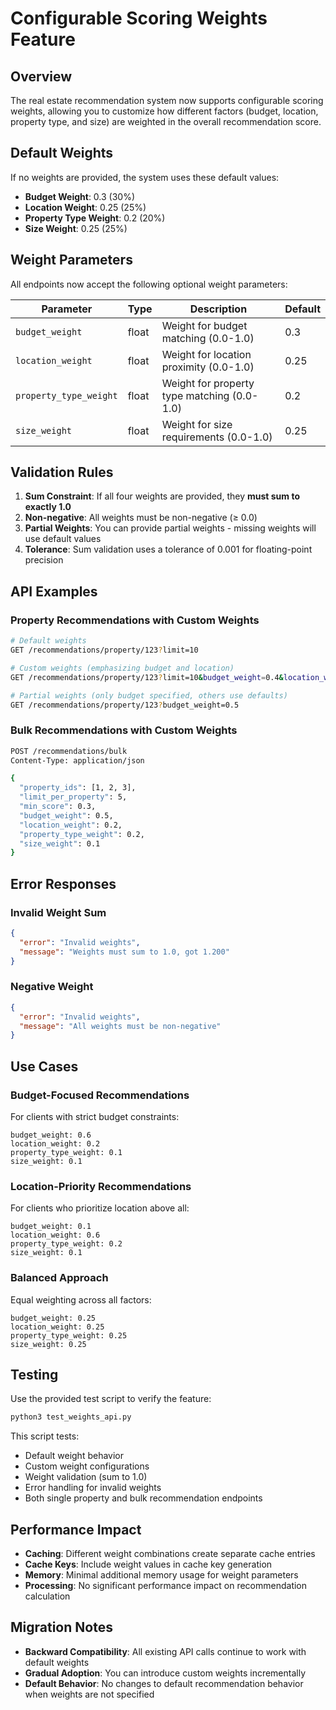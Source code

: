 # Configurable Scoring Weights Feature

## Overview

The real estate recommendation system now supports configurable scoring weights, allowing you to customize how different factors (budget, location, property type, and size) are weighted in the overall recommendation score.

## Default Weights

If no weights are provided, the system uses these default values:
- **Budget Weight**: 0.3 (30%)
- **Location Weight**: 0.25 (25%) 
- **Property Type Weight**: 0.2 (20%)
- **Size Weight**: 0.25 (25%)

## Weight Parameters

All endpoints now accept the following optional weight parameters:

| Parameter | Type | Description | Default |
|-----------|------|-------------|---------|
| `budget_weight` | float | Weight for budget matching (0.0-1.0) | 0.3 |
| `location_weight` | float | Weight for location proximity (0.0-1.0) | 0.25 |
| `property_type_weight` | float | Weight for property type matching (0.0-1.0) | 0.2 |
| `size_weight` | float | Weight for size requirements (0.0-1.0) | 0.25 |

## Validation Rules

1. **Sum Constraint**: If all four weights are provided, they **must sum to exactly 1.0**
2. **Non-negative**: All weights must be non-negative (≥ 0.0)
3. **Partial Weights**: You can provide partial weights - missing weights will use default values
4. **Tolerance**: Sum validation uses a tolerance of 0.001 for floating-point precision

## API Examples

### Property Recommendations with Custom Weights

```bash
# Default weights
GET /recommendations/property/123?limit=10

# Custom weights (emphasizing budget and location)
GET /recommendations/property/123?limit=10&budget_weight=0.4&location_weight=0.4&property_type_weight=0.1&size_weight=0.1

# Partial weights (only budget specified, others use defaults)
GET /recommendations/property/123?budget_weight=0.5
```

### Bulk Recommendations with Custom Weights

```bash
POST /recommendations/bulk
Content-Type: application/json

{
  "property_ids": [1, 2, 3],
  "limit_per_property": 5,
  "min_score": 0.3,
  "budget_weight": 0.5,
  "location_weight": 0.2,
  "property_type_weight": 0.2,
  "size_weight": 0.1
}
```

## Error Responses

### Invalid Weight Sum
```json
{
  "error": "Invalid weights",
  "message": "Weights must sum to 1.0, got 1.200"
}
```

### Negative Weight
```json
{
  "error": "Invalid weights", 
  "message": "All weights must be non-negative"
}
```

## Use Cases

### Budget-Focused Recommendations
For clients with strict budget constraints:
```
budget_weight: 0.6
location_weight: 0.2
property_type_weight: 0.1
size_weight: 0.1
```

### Location-Priority Recommendations
For clients who prioritize location above all:
```
budget_weight: 0.1
location_weight: 0.6
property_type_weight: 0.2
size_weight: 0.1
```

### Balanced Approach
Equal weighting across all factors:
```
budget_weight: 0.25
location_weight: 0.25
property_type_weight: 0.25
size_weight: 0.25
```

## Testing

Use the provided test script to verify the feature:
```bash
python3 test_weights_api.py
```

This script tests:
- Default weight behavior
- Custom weight configurations
- Weight validation (sum to 1.0)
- Error handling for invalid weights
- Both single property and bulk recommendation endpoints

## Performance Impact

- **Caching**: Different weight combinations create separate cache entries
- **Cache Keys**: Include weight values in cache key generation
- **Memory**: Minimal additional memory usage for weight parameters
- **Processing**: No significant performance impact on recommendation calculation

## Migration Notes

- **Backward Compatibility**: All existing API calls continue to work with default weights
- **Gradual Adoption**: You can introduce custom weights incrementally
- **Default Behavior**: No changes to default recommendation behavior when weights are not specified
